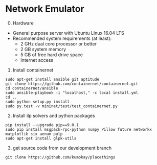 # Network Emulator

0. Hardware
- General purpose server with Ubuntu Linux 16.04 LTS
- Recommended system requirements (at least):
    * 2 GHz dual core processor or better
    * 2 GB system memory
    * 5 GB of free hard drive space
    * Internet access

1. Install containernet
```
sudo apt-get install ansible git aptitude
git clone https://github.com/containernet/containernet.git
cd containernet/ansible
sudo ansible-playbook -i "localhost," -c local install.yml
cd ..
sudo python setup.py install
sudo py.test -v mininet/test/test_containernet.py
```

2. Install ilp solvers and python packages
```
pip install --upgrade pip==9.0.1
sudo pip install msgpack-rpc-python numpy Pillow future networkx matplotlib six aenum pulp
sudo apt-get install glpk-utils
```

3. get source code from our development branch
```
git clone https://github.com/kumokay/placethings
```
